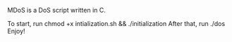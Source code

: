 MDoS is a DoS script written in C.

To start, run chmod +x intialization.sh && ./initialization
After that, run ./dos
Enjoy!
